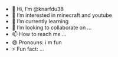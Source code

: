 - 👋 Hi, I’m @knarfdu38
- 👀 I’m interested in minecraft and youtube
- 🌱 I’m currently learning 
- 💞️ I’m looking to collaborate on ...
- 📫 How to reach me ...
- 😄 Pronouns: i m fun 
- ⚡ Fun fact: ...

<!---
knarfdu38/knarfdu38 is a ✨ special ✨ repository because its `README.md` (this file) appears on your GitHub profile.
You can click the Preview link to take a look at your changes.
--->

